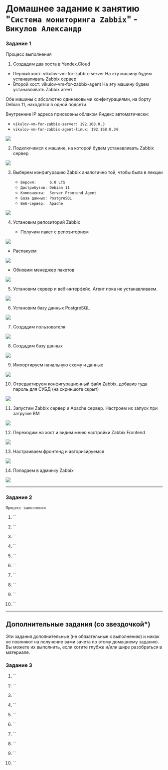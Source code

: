 # Домашнее задание к занятию "`Система мониторинга Zabbix`" - `Викулов Александр`

### Задание 1

Процесс выполнения

1. Создадим два хоста в Yandex.Cloud

  * Первый хост: vikulov-vm-for-zabbix-server
    На эту машину будем устанавливать Zabbix сервер
  * Второй хост: vikulov-vm-for-zabbix-agent
    На эту машину будем устанавливать Zabbix агент
    
  Обе машины с абсолютно одинаковыми конфигурациями, на борту Debian 11, находятся в одной подсети
  
  Внутренние IP адреса присвоены облаком Яндекс автоматически:
  
  * `vikulov-vm-for-zabbix-server: 192.168.0.3`
  * `vikulov-vm-for-zabbix-agent-linux: 192.168.0.34`
  
  <p></p>
  <kbd> 
    <img src="https://github.com/AleksandrVikulov/08-02-zabbix-part-01/blob/master/img/task01-img01.png">
  </kbd>
  <p></p> 

2. Подключимся к машине, на которой будем устанавливать Zabbix сервер

  <p></p>
  <kbd> 
    <img src="https://github.com/AleksandrVikulov/08-02-zabbix-part-01/blob/master/img/task01-img02.png">
  </kbd>
  <p></p> 

3. Выберем конфигурацию Zabbix аналогично той, чтобы была в лекции

   * `Версия:      6.0 LTS`
   * `Дистрибутив: Debian 11`
   * `Компоненты:  Server Frontend Agent`
   * `База данных: PostgreSQL`
   * `Веб-сервер:  Apache`
  
  <p></p> 
  <kbd> 
    <img src="https://github.com/AleksandrVikulov/08-02-zabbix-part-01/blob/master/img/task01-img03.png">
  </kbd>
  <p></p> 

4. Установим репозиторий Zabbix

   * Получим пакет с репозиторием
  
  <p></p>
  <kbd> 
    <img src="https://github.com/AleksandrVikulov/08-02-zabbix-part-01/blob/master/img/task01-img04-1.png">
  </kbd>
  <p></p> 
   
   * Распакуем
  
  <p></p>
  <kbd> 
    <img src="https://github.com/AleksandrVikulov/08-02-zabbix-part-01/blob/master/img/task01-img04-2.png">
  </kbd> 
  <p></p>
   
   * Обновим менеджер пакетов
  
  <p></p>
  <kbd>
    <img src="https://github.com/AleksandrVikulov/08-02-zabbix-part-01/blob/master/img/task01-img04-3.png">
  </kbd>
  <p></p>

5. Установим сервер и веб-интерфейс. Агент пока не устанавливаем.

  <p></p>
  <kbd> 
    <img src="ttps://github.com/AleksandrVikulov/08-02-zabbix-part-01/blob/master/img/task01-img05.png">
  </kbd>
  <p></p>

6. Установим базу данных PostgreSQL

  <p></p>
  <kbd>
    <img src="https://github.com/AleksandrVikulov/08-02-zabbix-part-01/blob/master//img/task01-img06.png">
  </kbd>
  <p></p>

7. Создадим пользователя

  <p></p>
  <kbd>
    <img src="https://github.com/AleksandrVikulov/08-02-zabbix-part-01/blob/master//img/task01-img07.png">
  </kbd>
  <p></p>

8. Создадим базу данных

  <p></p>
  <kbd>
    <img src="https://github.com/AleksandrVikulov/08-02-zabbix-part-01/blob/master/img/task01-img08.png">
  </kbd>
  <p></p>

9. Импортируем начальную схему и данные

  <p></p>
  <kbd>
    <img src="https://github.com/AleksandrVikulov/08-02-zabbix-part-01/blob/master/img/task01-img09.png">
  </kbd>
  <p></p>

10. Отредактируем конфигурационный файл Zabbix, добавив туда пароль для СУБД (на скриншоте скрыт)

  <p></p>
  <kbd>
    <img src="https://github.com/AleksandrVikulov/08-02-zabbix-part-01/blob/master/img/task01-img10.png">
  </kbd>
  <p></p>
  
11. Запустим Zabbix сервер и Apache сервер. Настроем их запуск при загрузке ВМ

  <p></p>
  <kbd>
    <img src="https://github.com/AleksandrVikulov/08-02-zabbix-part-01/blob/master/img/task01-img11.png">
  </kbd>
  <p></p>
  
12. Переходим на хост и видим меню настройки Zabbix Frontend

  <p></p>
  <kbd>
    <img src="https://github.com/AleksandrVikulov/08-02-zabbix-part-01/blob/master/img/task01-img12.png">
  </kbd>
  <p></p>

13. Настраиваем фронтенд и авторизируемся

  <p></p>
  <kbd>
    <img src="https://github.com/AleksandrVikulov/08-02-zabbix-part-01/blob/master/img/task01-img13.png">
  </kbd>
  <p></p>

14. Попадаем в админку Zabbix

  <p></p>
  <kbd>
    <img src="https://github.com/AleksandrVikulov/08-02-zabbix-part-01/blob/master/img/task01-img14.png">
  </kbd>
  <p></p>
    
---

<p></p>

### Задание 2

`Процесс выполнения`

1. ``

2. ``

3. ``

4. ``

5. ``

6. ``

7. ``

8. ``

9. ``

10. ``

---
## Дополнительные задания (со звездочкой*)

Эти задания дополнительные (не обязательные к выполнению) и никак не повлияют на получение вами зачета по этому домашнему заданию. Вы можете их выполнить, если хотите глубже и/или шире разобраться в материале.

### Задание 3

1. ``

2. ``

3. ``

4. ``

5. ``

6. ``

7. ``

8. ``

9. ``

10. ``

